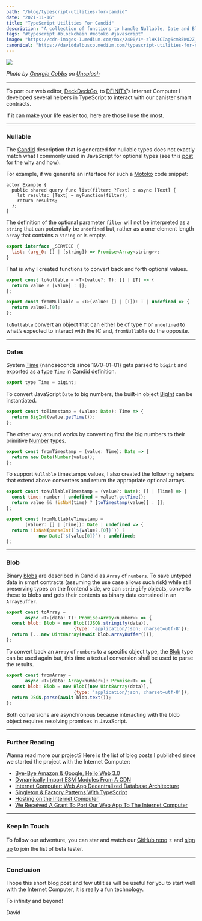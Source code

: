 ```yaml
---
path: "/blog/typescript-utilities-for-candid"
date: "2021-11-16"
title: "TypeScript Utilities For Candid"
description: "A collection of functions to handle Nullable, Date and Blob when interacting with canister smart contracts."
tags: "#typescript #blockchain #motoko #javascript"
image: "https://cdn-images-1.medium.com/max/2400/1*-zlHKiCIag6cmR5WO2Z_RQ.jpeg"
canonical: "https://daviddalbusco.medium.com/typescript-utilities-for-candid-bf5bdd92a9a3"
---
```


![](https://cdn-images-1.medium.com/max/2400/1*-zlHKiCIag6cmR5WO2Z_RQ.jpeg)

*Photo by [Georgie Cobbs](https://unsplash.com/@georgie_cobbs?utm_source=unsplash&utm_medium=referral&utm_content=creditCopyText) on [Unsplash](https://unsplash.com/?utm_source=unsplash&utm_medium=referral&utm_content=creditCopyText)*


*****

To port our web editor, [DeckDeckGo](https://deckdeckgo.com/), to [DFINITY](https://dfinity.org/)’s Internet Computer I developed several helpers in TypeScript to interact with our canister smart contracts.

If it can make your life easier too, here are those I use the most.

*****

### Nullable

The [Candid](https://smartcontracts.org/docs/candid-guide/candid-concepts.html) description that is generated for nullable types does not exactly match what I commonly used in JavaScript for optional types (see this [post](https://forum.dfinity.org/t/candid-code-generation-for-nullable-types/6820) for the why and how).

For example, if we generate an interface for such a [Motoko](https://smartcontracts.org/docs/language-guide/motoko.html) code snippet:

```
actor Example {
  public shared query func list(filter: ?Text) : async [Text] {
    let results: [Text] = myFunction(filter);
    return results;
  };
}
```

The definition of the optional parameter `filter` will not be interpreted as a `string` that can potentially be `undefined` but, rather as a one-element length `array` that contains a `string` or is empty.

```javascript
export interface _SERVICE {
  list: (arg_0: [] | [string]) => Promise<Array<string>>;
}
```

That is why I created functions to convert back and forth optional values.

```javascript
export const toNullable = <T>(value?: T): [] | [T] => {
  return value ? [value] : [];
};

export const fromNullable = <T>(value: [] | [T]): T | undefined => {
  return value?.[0];
};
```

`toNullable` convert an object that can either be of type `T` or `undefined` to what’s expected to interact with the IC and, `fromNullable` do the opposite.

*****

### Dates

System [Time](https://smartcontracts.org/docs/base-libraries/Time.html) (nanoseconds since 1970–01–01) gets parsed to `bigint` and exported as a type `Time` in Candid definition.

```javascript
export type Time = bigint;
```

To convert JavaScript `Date` to big numbers, the built-in object [BigInt](https://developer.mozilla.org/en-US/docs/Web/JavaScript/Reference/Global_Objects/BigInt) can be instantiated.

```javascript
export const toTimestamp = (value: Date): Time => {
  return BigInt(value.getTime());
};
```

The other way around works by converting first the big numbers to their primitive [Number](https://developer.mozilla.org/en-US/docs/Web/JavaScript/Reference/Global_Objects/Number) types.

```javascript
export const fromTimestamp = (value: Time): Date => {
  return new Date(Number(value));
};
```

To support `Nullable` timestamps values, I also created the following helpers that extend above converters and return the appropriate optional arrays.

```javascript
export const toNullableTimestamp = (value?: Date): [] | [Time] => {
  const time: number | undefined = value?.getTime();
  return value && !isNaN(time) ? [toTimestamp(value)] : [];
};

export const fromNullableTimestamp = 
       (value?: [] | [Time]): Date | undefined => {
  return !isNaN(parseInt(`${value?.[0]}`)) ? 
            new Date(`${value[0]}`) : undefined;
};
```

*****

### Blob

Binary [blobs](https://smartcontracts.org/docs/base-libraries/Blob.html) are described in Candid as `Array` of  `numbers`. To save untyped data in smart contracts (assuming the use case allows such risk) while still preserving types on the frontend side, we can `stringify` objects, converts these to blobs and gets their contents as binary data contained in an `ArrayBuffer`.

```javascript
export const toArray = 
       async <T>(data: T): Promise<Array<number>> => {
  const blob: Blob = new Blob([JSON.stringify(data)], 
                         {type: 'application/json; charset=utf-8'});
  return [...new Uint8Array(await blob.arrayBuffer())];
};
```

To convert back an `Array` of `numbers` to a specific object type, the [Blob](https://developer.mozilla.org/en-US/docs/Web/API/Blob) type can be used again but, this time a textual conversion shall be used to parse the results.

```javascript
export const fromArray = 
       async <T>(data: Array<number>): Promise<T> => {
  const blob: Blob = new Blob([new Uint8Array(data)], 
                         {type: 'application/json; charset=utf-8'});
  return JSON.parse(await blob.text());
};
```

Both conversions are asynchronous because interacting with the blob object requires resolving promises in JavaScript.

*****

### Further Reading

Wanna read more our project? Here is the list of blog posts I published since we started the project with the Internet Computer:

* [Bye-Bye Amazon & Google, Hello Web 3.0](https://daviddalbusco.com/blog/bye-bye-amazon-and-google-hello-web-3-0)
* [Dynamically Import ESM Modules From A CDN](https://daviddalbusco.com/blog/dynamically-import-esm-modules-from-a-cdn)
* [Internet Computer: Web App Decentralized Database Architecture](https://daviddalbusco.com/blog/internet-computer-web-app-decentralized-database-architecture)
* [Singleton & Factory Patterns With TypeScript](https://daviddalbusco.com/blog/singleton-and-factory-patterns-with-typescript)
* [Hosting on the Internet Computer](https://daviddalbusco.com/blog/getting-started-with-the-internet-computer-web-hosting)
* [We Received A Grant To Port Our Web App To The Internet Computer](https://daviddalbusco.com/blog/we-received-a-grant-to-port-our-web-app-to-the-internet-computer)

*****

### Keep In Touch

To follow our adventure, you can star and watch our [GitHub repo](https://github.com/deckgo/deckdeckgo) ⭐️ and [sign up](https://eepurl.com/hKeMLD) to join the list of beta tester.

*****

### Conclusion

I hope this short blog post and few utilities will be useful for you to start well with the Internet Computer, it is really a fun technology.

To infinity and beyond!

David
